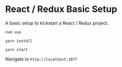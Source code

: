# React / Redux Basic Setup

A basic setup to kickstart a React / Redux project.

`nvm use`

`yarn install`

`yarn start`

Navigate to `http://localhost:1877`
